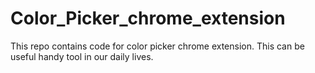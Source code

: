 # Color_Picker_chrome_extension
This repo contains code for color picker chrome extension. This can be useful handy tool in our daily lives.
